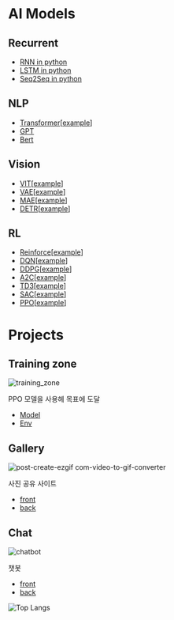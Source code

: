 # AI Models
## Recurrent
- [RNN in python](https://github.com/5121eun/base/blob/main/rnn.ipynb)
- [LSTM in python](https://github.com/5121eun/base/blob/main/lstm.ipynb)
- [Seq2Seq in python](https://github.com/5121eun/base/blob/main/seq2seq.ipynb)

## NLP
- [Transformer](https://github.com/5121eun/dl/blob/main/models/transformer.py)[[example](https://github.com/5121eun/dl/blob/main/transformer_example.ipynb)]
- [GPT](https://github.com/5121eun/dl/blob/main/models/gpt.py)
- [Bert](https://github.com/5121eun/dl/blob/main/models/bert.py)

## Vision
- [VIT](https://github.com/5121eun/dl/blob/main/models/vit.py)[[example](https://github.com/5121eun/dl/blob/main/vit_example.ipynb)]
- [VAE](https://github.com/5121eun/dl/blob/main/models/vae.py)[[example](https://github.com/5121eun/dl/blob/main/vae_example.ipynb)]
- [MAE](https://github.com/5121eun/dl/blob/main/models/mae.py)[[example](https://github.com/5121eun/dl/blob/main/mae_example.ipynb)]
- [DETR](https://github.com/5121eun/dl/blob/main/models/detr.py)[[example](https://github.com/5121eun/dl/blob/main/detr_example.ipynb)]

## RL
- [Reinforce](https://github.com/5121eun/rl/blob/master/models/reinforce.py)[[example](https://github.com/5121eun/rl/blob/master/reinforce_exam.ipynb)]
- [DQN](https://github.com/5121eun/rl/blob/master/models/dqn.py)[[example](https://github.com/5121eun/rl/blob/master/dqn_exam.ipynb)]
- [DDPG](https://github.com/5121eun/rl/blob/master/models/ddpg.py)[[example](https://github.com/5121eun/rl/blob/master/ddpg_exam.ipynb)]
- [A2C](https://github.com/5121eun/rl/blob/master/models/a2c.py)[[example](https://github.com/5121eun/rl/blob/master/a2c_exam.ipynb)]
- [TD3](https://github.com/5121eun/rl/blob/master/models/td3.py)[[example](https://github.com/5121eun/rl/blob/master/td3_exam.ipynb)]
- [SAC](https://github.com/5121eun/rl/blob/master/models/sac.py)[[example](https://github.com/5121eun/rl/blob/master/sac_exam.ipynb)]
- [PPO](https://github.com/5121eun/rl/blob/master/models/ppo.py)[[example](https://github.com/5121eun/rl/blob/master/ppo_exam.ipynb)]

# Projects

## Training zone
![training_zone](https://github.com/5121eun/training_zone/assets/121006954/1d7bfe66-753c-4f5f-8d07-52913a13dee4)

PPO 모델을 사용헤 목표에 도달
- [Model](https://github.com/5121eun/training_zone/blob/main/src/model.py)
- [Env](https://github.com/5121eun/training_zone/blob/main/src/env.py)

## Gallery
![post-create-ezgif com-video-to-gif-converter](https://github.com/5121eun/gallery_front/assets/121006954/9914ab8d-8cca-461e-be0a-b330871923af)

사진 공유 사이트
- [front](https://github.com/5121eun/gallery_front)
- [back](https://github.com/5121eun/gallery_back)

## Chat
![chatbot](https://github.com/5121eun/chat_back/assets/121006954/1af7d5a6-20f7-44b8-b69c-307bbcc96507)

챗봇
- [front](https://github.com/5121eun/chat_front)
- [back](https://github.com/5121eun/chat_back)

![Top Langs](https://github-readme-stats.vercel.app/api/top-langs/?username=5121eun&layout=compact)

